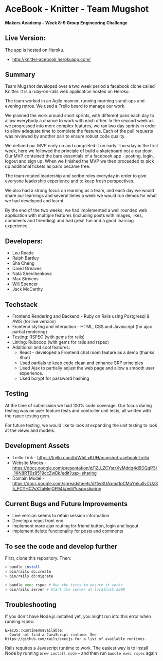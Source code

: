 # AceBook - Knitter - Team Mugshot
#### Makers Academy - Week 8-9 Group Engineering Challenge

## Live Version:
The app is hosted on Heroku.
- http://knitter-acebook.herokuapp.com/

## Summary
Team Mugshot developed over a two week period a facebook clone called Knitter. It is a ruby-on-rails web application hosted on Heroku.

The team worked in an Agile manner, running morning stand-ups and evening retros. We used a Trello board to manage our work.

We planned the work around short sprints, with different pairs each day to allow everybody a chance to work with each other. In the second week as we progressed into more complex features, we ran two day sprints in order to allow adequate time to complete the features. Each of the pull requests was reviewed by another pair to ensure robust code quality.

We defined our MVP early on and completed it on early Thursday in the first week, here we followed the principle of build a skateboard not a car door. Our MVP contained the bare essentials of a facebook app - posting, login, logout and sign up. When we finished the MVP we then proceeded to pick up additional tickets as pairs became free.

The team rotated leadership and scribe roles everyday in order to give everyone leadership experience and to keep fresh perspectives.

We also had a strong focus on learning as a team, and each day we would share our learnings and several times a week we would run demos for what we had developed and learnt.

By the end of the two weeks, we had implemented a well rounded web application with multiple features (including posts with images, likes, comments and friending) and had great fun and a good learning experience.

## Developers:
- Lou Reade
- Ralph Bartley
- Sha Cheng
- David Greaves
- Nata Sherchenkova
- Max Strivens
- Will Spencer
- Jack McCarthy

## Techstack
- Frontend Rendering and Backend - Ruby on Rails using Postgresql & AWS (for live version)
- Frontend styling and interaction - HTML, CSS and Javascript (for ajax partial rendering)
- Testing: RSPEC (with gems for rails)
- Linting: Rubocop (with gems for rails and rspec)
- Additional and cool features:
  - React - developed a Frontend chat room feature as a demo (thanks Sha!)
  - Used partials to keep code clean and enhance SRP principles
  - Used Ajax to partially adjust the web page and allow a smooth user experience.
  - Used bcrypt for password hashing

## Testing
At the time of submission we had 100% code coverage. Our focus during testing was on user feature tests and controller unit tests, all written with the rspec testing gem.

For future testing, we would like to look at expanding the unit testing to look at the views and models.

## Development Assets
- Trello Link - https://trello.com/b/W5iLxKUH/mugshot-acebook-trello
- Website Mocks - https://docs.google.com/presentation/d/1ZJ_ZCYsrrXyMddg4d9DQqP3l_1KN8RT6z8519ccZwBk/edit?usp=sharing
- Domain Model - https://docs.google.com/spreadsheets/d/1wSUAxma1pCMuYnkulIyDUz35_FCYHC7sX2aMejOF94k/edit?usp=sharing

## Current Bugs and Future Improvements
- Live version seems to retain session information
- Develop a react front end
- Implement more ajax routing for friend button, login and logout.
- Implement delete functionality for posts and comments


## To see the code and develop further

First, clone this repository. Then:

```bash
> bundle install
> bin/rails db:create
> bin/rails db:migrate

> bundle exec rspec # Run the tests to ensure it works
> bin/rails server # Start the server at localhost:3000
```

## Troubleshooting

If you don't have Node.js installed yet, you might run into this error when running rspec:

```
ExecJS::RuntimeUnavailable:
  Could not find a JavaScript runtime. See https://github.com/rails/execjs for a list of available runtimes.
 ```

Rails requires a Javascript runtime to work. The easiest way is to install Node by running `brew install node` - and then run `bundle exec rspec` again
